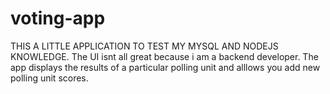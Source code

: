 # voting-app
THIS A LITTLE APPLICATION TO TEST MY MYSQL AND NODEJS KNOWLEDGE.
The UI isnt all great because i am a backend developer.
The app displays the results of a particular polling unit 
and alllows you add new polling unit scores.
